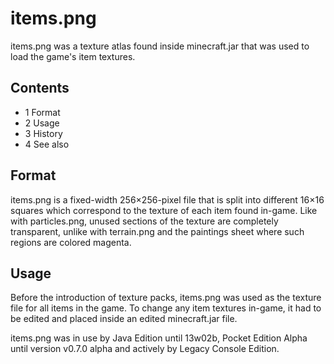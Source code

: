# items.png
items.png was a texture atlas found inside minecraft.jar that was used to load the game's item textures.

## Contents
- 1 Format
- 2 Usage
- 3 History
- 4 See also

## Format
items.png is a fixed-width 256×256-pixel file that is split into different 16×16 squares which correspond to the texture of each item found in-game. Like with particles.png, unused sections of the texture are completely transparent, unlike with terrain.png and the paintings sheet where such regions are colored magenta.

## Usage
Before the introduction of texture packs, items.png was used as the texture file for all items in the game. To change any item textures in-game, it had to be edited and placed inside an edited minecraft.jar file.

items.png was in use by Java Edition until 13w02b, Pocket Edition Alpha until version v0.7.0 alpha and actively by Legacy Console Edition.



